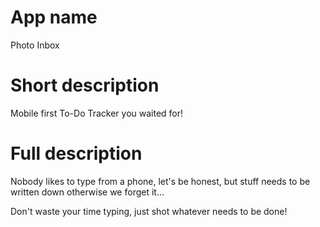 # App name

Photo Inbox

# Short description

Mobile first To-Do Tracker you waited for!

# Full description

Nobody likes to type from a phone, let's be honest, but stuff needs to be written down otherwise we forget it...

Don't waste your time typing, just shot whatever needs to be done!
